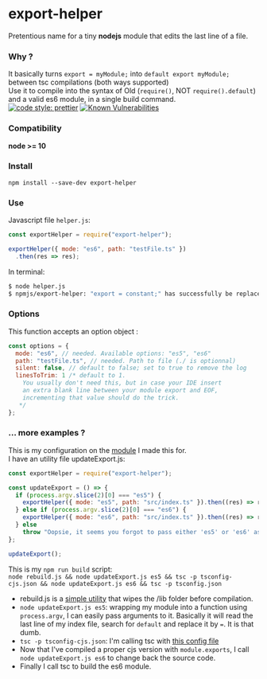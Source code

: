 # export-helper  

Pretentious name for a tiny **nodejs** module that edits the last line of a file.  
### Why ?  
It basically turns `export = myModule;` into `default export myModule;` between tsc compilations (both ways supported)  
Use it to compile into the syntax of Old (`require()`, NOT `require().default`) and a valid es6 module, in a single build command.  
[![code style: prettier](https://img.shields.io/badge/code_style-prettier-ff69b4.svg?style=flat-square)](https://github.com/prettier/prettier)
[![Known Vulnerabilities](https://snyk.io/test/github/TheRealBarenziah/export-helper/badge.svg?targetFile=package.json)](https://snyk.io/test/github/TheRealBarenziah/export-helper?targetFile=package.json)

### Compatibility
**node >= 10**  

### Install  
`npm install --save-dev export-helper`  

### Use  
Javascript file `helper.js`: 
```javascript
const exportHelper = require("export-helper");

exportHelper({ mode: "es6", path: "testFile.ts" })
  .then(res => res);
```  
In terminal:  
```bash
$ node helper.js
$ npmjs/export-helper: "export = constant;" has successfully be replaced by "export default constant;" (testFile.ts)
```  
### Options
This function accepts an option object :  
```javascript
const options = { 
  mode: "es6", // needed. Available options: "es5", "es6"
  path: "testFile.ts", // needed. Path to file (./ is optionnal)
  silent: false, // default to false; set to true to remove the log
  linesToTrim: 1 /* default to 1.
    You usually don't need this, but in case your IDE insert 
    an extra blank line between your module export and EOF, 
    incrementing that value should do the trick.
   */
};
```  

### ... more examples ?
This is my configuration on the [module](https://github.com/TheRealBarenziah/imgbb-uploader/blob/master) I made this for.  
I have an utility file updateExport.js:  
```javascript
const exportHelper = require("export-helper");

const updateExport = () => {
  if (process.argv.slice(2)[0] === "es5") {
    exportHelper({ mode: "es5", path: "src/index.ts" }).then((res) => res);
  } else if (process.argv.slice(2)[0] === "es6") {
    exportHelper({ mode: "es6", path: "src/index.ts" }).then((res) => res);
  } else
    throw "Oopsie, it seems you forgot to pass either 'es5' or 'es6' as argument !";
};

updateExport();
```  
This is my `npm run build` script:  
`node rebuild.js && node updateExport.js es5 && tsc -p tsconfig-cjs.json && node updateExport.js es6 && tsc -p tsconfig.json`  
- rebuild.js is a [simple utility](https://github.com/TheRealBarenziah/imgbb-uploader/blob/dev/rebuild.js) that wipes the /lib folder before compilation.  
- `node updateExport.js es5`: wrapping my module into a function using `process.argv`, I can easily pass arguments to it. Basically it will read the last line of my index file, search for `default` and replace it by `=`. It is that dumb.  
- `tsc -p tsconfig-cjs.json`: I'm calling tsc with [this config file](https://github.com/TheRealBarenziah/imgbb-uploader/blob/dev/tsconfig-cjs.json)  
- Now that I've compiled a proper cjs version with `module.exports`, I call `node updateExport.js es6` to change back the source code.  
- Finally I call tsc to build the es6 module.  